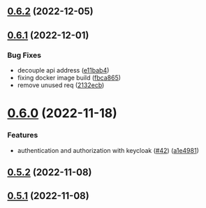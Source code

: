 ## [0.6.2](https://github.com/bcgov/nr-backend-starting-api/compare/v0.6.1...v0.6.2) (2022-12-05)



## [0.6.1](https://github.com/bcgov/nr-backend-starting-api/compare/v0.6.0...v0.6.1) (2022-12-01)


### Bug Fixes

* decouple api address ([e11bab4](https://github.com/bcgov/nr-backend-starting-api/commit/e11bab4d56d396bf7c596336176702466539b0f5))
* fixing docker image build ([fbca865](https://github.com/bcgov/nr-backend-starting-api/commit/fbca865095f7687b92465dc1c0beb4a6768db3db))
* remove unused req ([2132ecb](https://github.com/bcgov/nr-backend-starting-api/commit/2132ecb0d244651ac95a2cf24e4778a5f364c980))



# [0.6.0](https://github.com/bcgov/nr-backend-starting-api/compare/v0.5.2...v0.6.0) (2022-11-18)


### Features

* authentication and authorization with keycloak ([#42](https://github.com/bcgov/nr-backend-starting-api/issues/42)) ([a1e4981](https://github.com/bcgov/nr-backend-starting-api/commit/a1e49817de015414da4aae9da7b5e77acd6bf8de))



## [0.5.2](https://github.com/bcgov/nr-backend-starting-api/compare/v0.5.1...v0.5.2) (2022-11-08)



## [0.5.1](https://github.com/bcgov/nr-backend-starting-api/compare/v0.5.0...v0.5.1) (2022-11-08)




